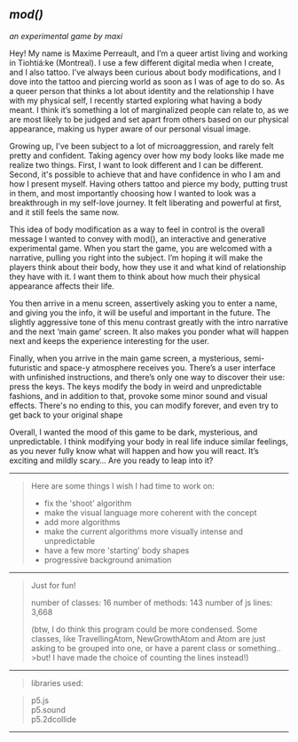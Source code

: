 ## _mod()_

_an experimental game by maxi_

Hey! My name is Maxime Perreault, and I’m a queer artist living and working in Tiohtiá:ke (Montreal). I use a few different digital media when I create, and I also tattoo. I’ve always been curious about body modifications, and I dove into the tattoo and piercing world as soon as I was of age to do so. As a queer person that thinks a lot about identity and the relationship I have with my physical self, I recently started exploring what having a body meant. I think it’s something a lot of marginalized people can relate to, as we are most likely to be judged and set apart from others based on our physical appearance, making us hyper aware of our personal visual image.

Growing up, I’ve been subject to a lot of microaggression, and rarely felt pretty and confident. Taking agency over how my body looks like made me realize two things. First, I want to look different and I can be different. Second, it's possible to achieve that and have confidence in who I am and how I present myself. Having others tattoo and pierce my body, putting trust in them, and most importantly choosing how I wanted to look was a breakthrough in my self-love journey. It felt liberating and powerful at first, and it still feels the same now.

This idea of body modification as a way to feel in control is the overall message I wanted to convey with mod(), an interactive and generative experimental game. When you start the game, you are welcomed with a narrative, pulling you right into the subject. I’m hoping it will make the players think about their body, how they use it and what kind of relationship they have with it. I want them to think about how much their physical appearance affects their life.

You then arrive in a menu screen, assertively asking you to enter a name, and giving you the info, it will be useful and important in the future. The slightly aggressive tone of this menu contrast greatly with the intro narrative and the next ‘main game’ screen. It also makes you ponder what will happen next and keeps the experience interesting for the user.

Finally, when you arrive in the main game screen, a mysterious, semi-futuristic and space-y atmosphere receives you. There’s a user interface with unfinished instructions, and there’s only one way to discover their use: press the keys. The keys modify the body in weird and unpredictable fashions, and in addition to that, provoke some minor sound and visual effects. There's no ending to this, you can modify forever, and even try to get back to your original shape

Overall, I wanted the mood of this game to be dark, mysterious, and unpredictable. I think modifying your body in real life induce similar feelings, as you never fully know what will happen and how you will react. It’s exciting and mildly scary… Are you ready to leap into it?

---

> Here are some things I wish I had time to work on:
>
> - fix the 'shoot' algorithm
> - make the visual language more coherent with the concept
> - add more algorithms
> - make the current algorithms more visually intense and unpredictable
> - have a few more 'starting' body shapes
> - progressive background animation

---

> Just for fun!
>
> number of classes: 16
> number of methods: 143
> number of js lines: 3,668
>
> (btw, I do think this program could be more condensed. Some classes, like TravellingAtom, NewGrowthAtom and Atom are just asking to be grouped into one, or have a parent class or something.. >but! I have made the choice of counting the lines instead!)

---

> libraries used:

> p5.js  
> p5.sound  
> p5.2dcollide

---
